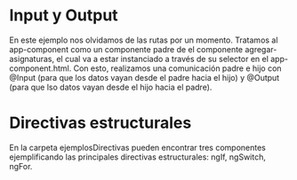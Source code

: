# Input y Output

En este ejemplo nos olvidamos de las rutas por un momento.
Tratamos al app-component como un componente padre de el componente agregar-asignaturas, el cual va a estar instanciado a través de su selector en el app-component.html.
Con esto, realizamos una comunicación padre e hijo con @Input (para que los datos vayan desde el padre hacia el hijo) y @Output (para que lso datos vayan desde el hijo hacia el padre).

# Directivas estructurales

En la carpeta ejemplosDirectivas pueden encontrar tres componentes ejemplificando las principales directivas estructurales: ngIf, ngSwitch, ngFor.
